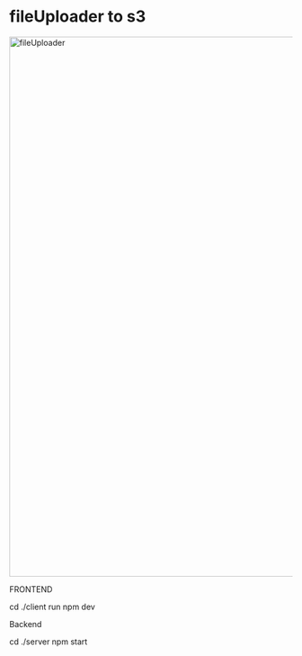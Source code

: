 # fileUploader to s3
<img width="960" alt="fileUploader" src="https://user-images.githubusercontent.com/59435156/234870711-f523472e-5642-4660-bc22-ef0b8ddf2637.png">

FRONTEND

cd ./client
run npm dev

Backend

cd ./server
npm start
